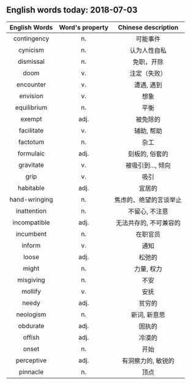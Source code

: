 ## English words today: 2018-07-03

| English Words | Word's property | Chinese description |
| :-----------: | :-------------: | :-----------------: |
| contingency | n. | 可能事件 |
| cynicism | n. | 认为人性自私 |
| dismissal | n. | 免职，开除 |
| doom | v. | 注定（失败） |
| encounter | v. | 遭遇, 遇到 |
| envision | v. | 想象 |
| equilibrium | n. | 平衡 |
| exempt | adj. | 被免除的 |
| facilitate | v. | 辅助, 帮助 |
| factotum | n. | 杂工 |
| formulaic | adj. | 刻板的, 俗套的 |
| gravitate | v. | 被吸引到..., 倾向 |
| grip | v. | 吸引 |
| habitable | adj. | 宜居的 |
| hand-wringing | n. | 焦虑的、绝望的言谈举止 |
| inattention | n. | 不留心, 不注意 |
| incompatible | adj. | 无法共存的, 不可兼容的 |
| incumbent | n. | 在职官员 |
| inform | v. | 通知 |
| loose | adj. | 松弛的 |
| might | n. | 力量, 权力 |
| misgiving | n. | 不安 |
| mollify | v. | 安抚 |
| needy | adj. | 贫穷的 |
| neologism | n. | 新词, 新意思 |
| obdurate | adj. | 固执的 |
| offish | adj. | 冷漠的 |
| onset | n. | 开始 |
| perceptive | adj. | 有洞察力的, 敏锐的 |
| pinnacle | n. | 顶点 |
